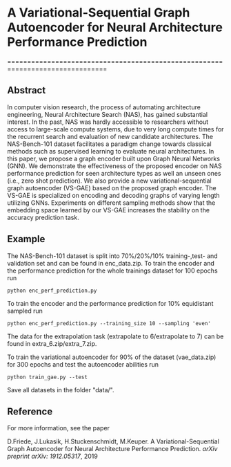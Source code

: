 # A Variational-Sequential Graph Autoencoder for Neural Architecture Performance Prediction
===============================================================================

Abstract
-----

In computer vision research, the process of automating architecture engineering, Neural Architecture Search (NAS), has gained substantial interest. In the past, NAS was hardly accessible to researchers without access to large-scale compute systems, due to very long compute times for the recurrent search and evaluation of new candidate architectures. The NAS-Bench-101 dataset facilitates a paradigm change towards classical methods such as supervised learning to evaluate neural architectures. In this paper, we propose a graph encoder built upon Graph Neural Networks (GNN). We demonstrate the effectiveness of the proposed encoder on NAS performance prediction for seen architecture types as well an unseen ones (i.e., zero shot prediction). We also provide a new variational-sequential graph autoencoder (VS-GAE) based on the proposed graph encoder. The VS-GAE is specialized on encoding and decoding graphs of varying length utilizing GNNs. Experiments on different sampling methods show that the embedding space learned by our VS-GAE increases the stability on the accuracy prediction task. 


Example
------------
The NAS-Bench-101 dataset is split into 70%/20%/10% training-,test- and validation set and can be found in enc_data.zip.
To train the encoder and the performance prediction for the whole trainings dataset for 100 epochs run

  `python enc_perf_prediction.py`
  
To train the encoder and the performance prediction for 10% equidistant sampled run

   `python enc_perf_prediction.py --training_size 10 --sampling 'even'`
   
The data for the extrapolation task (extrapolate to 6/extrapolate to 7) can be found in extra_6.zip/extra_7.zip. 
    
To train the variational autoencoder for 90% of the dataset (vae_data.zip) for 300 epochs and test the autoencoder abilities run

   `python train_gae.py --test`


Save all datasets in the folder "data/". 

Reference
---------
For more information, see the paper


D.Friede, J.Lukasik, H.Stuckenschmidt, M.Keuper. A Variational-Sequential Graph Autoencoder for Neural Architecture Performance Prediction. *arXiv preprint arXiv: 1912.05317*, 2019
